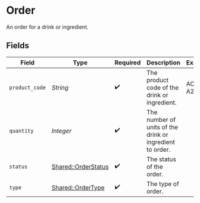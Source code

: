 # Order

An order for a drink or ingredient.


## Fields

| Field                                                     | Type                                                      | Required                                                  | Description                                               | Example                                                   |
| --------------------------------------------------------- | --------------------------------------------------------- | --------------------------------------------------------- | --------------------------------------------------------- | --------------------------------------------------------- |
| `product_code`                                            | *String*                                                  | :heavy_check_mark:                                        | The product code of the drink or ingredient.              | AC-A2DF3                                                  |
| `quantity`                                                | *Integer*                                                 | :heavy_check_mark:                                        | The number of units of the drink or ingredient to order.  |                                                           |
| `status`                                                  | [Shared::OrderStatus](../../models/shared/orderstatus.md) | :heavy_check_mark:                                        | The status of the order.                                  |                                                           |
| `type`                                                    | [Shared::OrderType](../../models/shared/ordertype.md)     | :heavy_check_mark:                                        | The type of order.                                        |                                                           |
